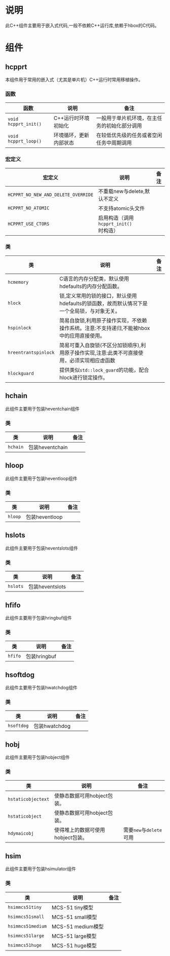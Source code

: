 # 说明

此C++组件主要用于嵌入式代码,一般不依赖C++运行库,依赖于hbox的C代码。

# 组件

## hcpprt

本组件用于常用的嵌入式（尤其是单片机）C++运行时常用移植操作。

### 函数

| 函数                 | 说明                   | 备注                                         |
| -------------------- | ---------------------- | -------------------------------------------- |
| `void hcpprt_init()` | C++运行时环境初始化    | 一般用于单片机环境，在主任务的初始化部分调用 |
| `void hcpprt_loop()` | 环境循环，更新内部状态 | 在较低优先级的任务或者空闲任务中周期调用     |

### 宏定义

| 宏定义                              | 说明                                  | 备注 |
| ----------------------------------- | ------------------------------------- | ---- |
| `HCPPRT_NO_NEW_AND_DELETE_OVERRIDE` | 不重载new与delete,默认不定义          |      |
| `HCPPRT_NO_ATOMIC`                  | 不支持atomic头文件                    |      |
| `HCPPRT_USE_CTORS`                  | 启用构造（调用`hcpprt_init()`时构造） |      |

### 类

| 类                   | 说明                                                         | 备注 |
| -------------------- | ------------------------------------------------------------ | ---- |
| `hcmemory`           | C语言的内存分配类，默认使用hdefaults的内存分配函数。         |      |
| `hlock`              | 锁,定义常用的锁的接口，默认使用hdefaults的锁函数，故而默认情况下是一个全局锁，与对象无关。 |      |
| `hspinlock`          | 简易自旋锁,利用原子操作实现，不依赖操作系统。注意:不支持递归,不能被hbox中的应用直接使用。 |      |
| `hreentrantspinlock` | 简易可重入自旋锁(不区分加锁顺序),利用原子操作实现,注意:此类不可直接使用，必须实现相应虚函数 |      |
| `hlockguard`         | 提供类似`std::lock_guard`的功能，配合hlock进行锁定操作。     |      |

## hchain

此组件主要用于包装heventchain组件

### 类

| 类       | 说明            | 备注 |
| -------- | --------------- | ---- |
| `hchain` | 包装heventchain |      |

## hloop

此组件主要用于包装heventloop组件

### 类

| 类      | 说明           | 备注 |
| ------- | -------------- | ---- |
| `hloop` | 包装heventloop |      |

## hslots

此组件主要用于包装heventslots组件

### 类

| 类       | 说明            | 备注 |
| -------- | --------------- | ---- |
| `hslots` | 包装heventslots |      |

## hfifo

此组件主要用于包装hringbuf组件

### 类

| 类      | 说明         | 备注 |
| ------- | ------------ | ---- |
| `hfifo` | 包装hringbuf |      |

## hsoftdog

此组件主要用于包装hwatchdog组件

### 类

| 类         | 说明          | 备注 |
| ---------- | ------------- | ---- |
| `hsoftdog` | 包装hwatchdog |      |

## hobj

此组件主要用于包装hobject组件

### 类

| 类                 | 说明                              | 备注                    |
| ------------------ | --------------------------------- | ----------------------- |
| `hstaticobjectext` | 使静态数据可用hobject包装。       |                         |
| `hstaticobject`    | 使静态数据可用hobject包装。       |                         |
| `hdymaicobj`       | 使得堆上的数据可使用hobject包装。 | 需要`new`与`delete`可用 |

## hsim

此组件主要用于包装hsimulator组件

### 类

| 类                | 说明              | 备注 |
| ----------------- | ----------------- | ---- |
| `hsimmcs51tiny`   | MCS-51 tiny模型   |      |
| `hsimmcs51small`  | MCS-51 small模型  |      |
| `hsimmcs51medium` | MCS-51 medium模型 |      |
| `hsimmcs51large`  | MCS-51 large模型  |      |
| `hsimmcs51huge`   | MCS-51 huge模型   |      |
